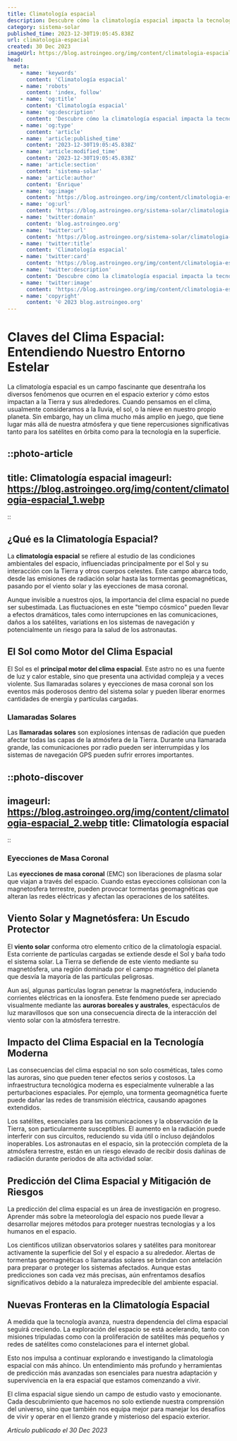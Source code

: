 ```yaml
---
title: Climatología espacial
description: Descubre cómo la climatología espacial impacta la tecnología terrestre y la vida diaria. Aprende a protegerte frente a tormentas solares y más.
category: sistema-solar
published_time: 2023-12-30T19:05:45.838Z
url: climatologia-espacial
created: 30 Dec 2023
imageUrl: https://blog.astroingeo.org/img/content/climatologia-espacial_1.webp
head:
  meta:
    - name: 'keywords'
      content: 'Climatología espacial'
    - name: 'robots'
      content: 'index, follow'
    - name: 'og:title'
      content: 'Climatología espacial'
    - name: 'og:description'
      content: 'Descubre cómo la climatología espacial impacta la tecnología terrestre y la vida diaria. Aprende a protegerte frente a tormentas solares y más.'
    - name: 'og:type'
      content: 'article'
    - name: 'article:published_time'
      content: '2023-12-30T19:05:45.838Z'
    - name: 'article:modified_time'
      content: '2023-12-30T19:05:45.838Z'
    - name: 'article:section'
      content: 'sistema-solar'
    - name: 'article:author'
      content: 'Enrique'
    - name: 'og:image'
      content: 'https://blog.astroingeo.org/img/content/climatologia-espacial_1.webp'
    - name: 'og:url'
      content: 'https://blog.astroingeo.org/sistema-solar/climatologia-espacial'
    - name: 'twitter:domain'
      content: 'blog.astroingeo.org'
    - name: 'twitter:url'
      content: 'https://blog.astroingeo.org/sistema-solar/climatologia-espacial'
    - name: 'twitter:title'
      content: 'Climatología espacial'
    - name: 'twitter:card'
      content: 'https://blog.astroingeo.org/img/content/climatologia-espacial_1.webp'
    - name: 'twitter:description'
      content: 'Descubre cómo la climatología espacial impacta la tecnología terrestre y la vida diaria. Aprende a protegerte frente a tormentas solares y más.'
    - name: 'twitter:image'
      content: 'https://blog.astroingeo.org/img/content/climatologia-espacial_1.webp'
    - name: 'copyright'
      content: '© 2023 blog.astroingeo.org'
---
```

# Claves del Clima Espacial: Entendiendo Nuestro Entorno Estelar

La climatología espacial es un campo fascinante que desentraña los diversos fenómenos que ocurren en el espacio exterior y cómo estos impactan a la Tierra y sus alrededores. Cuando pensamos en el clima, usualmente consideramos a la lluvia, el sol, o la nieve en nuestro propio planeta. Sin embargo, hay un clima mucho más amplio en juego, que tiene lugar más allá de nuestra atmósfera y que tiene repercusiones significativas tanto para los satélites en órbita como para la tecnología en la superficie.

::photo-article
---
title: Climatología espacial
imageurl: https://blog.astroingeo.org/img/content/climatologia-espacial_1.webp
---
::

## ¿Qué es la Climatología Espacial?

La **climatología espacial** se refiere al estudio de las condiciones ambientales del espacio, influenciadas principalmente por el Sol y su interacción con la Tierra y otros cuerpos celestes. Este campo abarca todo, desde las emisiones de radiación solar hasta las tormentas geomagnéticas, pasando por el viento solar y las eyecciones de masa coronal.

Aunque invisible a nuestros ojos, la importancia del clima espacial no puede ser subestimada. Las fluctuaciones en este "tiempo cósmico" pueden llevar a efectos dramáticos, tales como interrupciones en las comunicaciones, daños a los satélites, variations en los sistemas de navegación y potencialmente un riesgo para la salud de los astronautas.

## El Sol como Motor del Clima Espacial

El Sol es el **principal motor del clima espacial**. Este astro no es una fuente de luz y calor estable, sino que presenta una actividad compleja y a veces violente. Sus llamaradas solares y eyecciones de masa coronal son los eventos más poderosos dentro del sistema solar y pueden liberar enormes cantidades de energía y partículas cargadas.

### Llamaradas Solares

Las **llamaradas solares** son explosiones intensas de radiación que pueden afectar todas las capas de la atmósfera de la Tierra. Durante una llamarada grande, las comunicaciones por radio pueden ser interrumpidas y los sistemas de navegación GPS pueden sufrir errores importantes.


::photo-discover
---
imageurl: https://blog.astroingeo.org/img/content/climatologia-espacial_2.webp
title: Climatología espacial
---
::

### Eyecciones de Masa Coronal

Las **eyecciones de masa coronal** (EMC) son liberaciones de plasma solar que viajan a través del espacio. Cuando estas eyecciones colisionan con la magnetosfera terrestre, pueden provocar tormentas geomagnéticas que alteran las redes eléctricas y afectan las operaciones de los satélites.

## Viento Solar y Magnetósfera: Un Escudo Protector

El **viento solar** conforma otro elemento crítico de la climatología espacial. Esta corriente de partículas cargadas se extiende desde el Sol y baña todo el sistema solar. La Tierra se defiende de este viento mediante su magnetósfera, una región dominada por el campo magnético del planeta que desvía la mayoría de las partículas peligrosas.

Aun así, algunas partículas logran penetrar la magnetósfera, induciendo corrientes eléctricas en la ionosfera. Este fenómeno puede ser apreciado visualmente mediante las **auroras boreales y australes**, espectáculos de luz maravillosos que son una consecuencia directa de la interacción del viento solar con la atmósfera terrestre.

## Impacto del Clima Espacial en la Tecnología Moderna

Las consecuencias del clima espacial no son solo cosméticas, tales como las auroras, sino que pueden tener efectos serios y costosos. La infraestructura tecnológica moderna es especialmente vulnerable a las perturbaciones espaciales. Por ejemplo, una tormenta geomagnética fuerte puede dañar las redes de transmisión eléctrica, causando apagones extendidos.

Los satélites, esenciales para las comunicaciones y la observación de la Tierra, son particularmente susceptibles. El aumento en la radiación puede interferir con sus circuitos, reduciendo su vida útil o incluso dejándolos inoperables. Los astronautas en el espacio, sin la protección completa de la atmósfera terrestre, están en un riesgo elevado de recibir dosis dañinas de radiación durante periodos de alta actividad solar.

## Predicción del Clima Espacial y Mitigación de Riesgos

La predicción del clima espacial es un área de investigación en progreso. Aprender más sobre la meteorología del espacio nos puede llevar a desarrollar mejores métodos para proteger nuestras tecnologías y a los humanos en el espacio.

Los científicos utilizan observatorios solares y satélites para monitorear activamente la superficie del Sol y el espacio a su alrededor. Alertas de tormentas geomagnéticas o llamaradas solares se brindan con antelación para preparar o proteger los sistemas afectados. Aunque estas predicciones son cada vez más precisas, aún enfrentamos desafíos significativos debido a la naturaleza impredecible del ambiente espacial.

## Nuevas Fronteras en la Climatología Espacial

A medida que la tecnología avanza, nuestra dependencia del clima espacial seguirá creciendo. La exploración del espacio se está acelerando, tanto con misiones tripuladas como con la proliferación de satélites más pequeños y redes de satélites como constelaciones para el internet global.

Esto nos impulsa a continuar explorando e investigando la climatología espacial con más ahínco. Un entendimiento más profundo y herramientas de predicción más avanzadas son esenciales para nuestra adaptación y supervivencia en la era espacial que estamos comenzando a vivir.

El clima espacial sigue siendo un campo de estudio vasto y emocionante. Cada descubrimiento que hacemos no solo extiende nuestra comprensión del universo, sino que también nos equipa mejor para manejar los desafíos de vivir y operar en el lienzo grande y misterioso del espacio exterior.

_Artículo publicado el 30 Dec 2023_